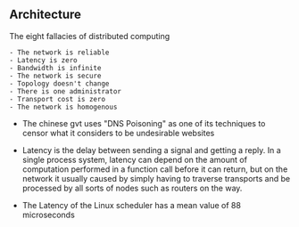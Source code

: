 ## Architecture 

The eight fallacies of distributed computing 

    - The network is reliable 
    - Latency is zero 
    - Bandwidth is infinite 
    - The network is secure 
    - Topology doesn't change 
    - There is one administrator 
    - Transport cost is zero 
    - The network is homogenous


* The chinese gvt uses "DNS Poisoning" as one of its techniques to censor what it considers to be undesirable websites

* Latency is the delay between sending a signal and getting a reply. In a single process system, latency can depend on the amount of computation performed in a function call before it can return, but on the network it usually caused by simply having to traverse transports and be processed by all sorts of nodes such as routers on the way.

* The Latency of the Linux scheduler has a mean value of 88 microseconds